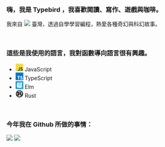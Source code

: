 ### 嗨，我是 Typebird ，我喜歡閱讀、寫作、遊戲與咖啡。

我來自 <img height="12" src="https://upload.wikimedia.org/wikipedia/commons/7/72/Flag_of_the_Republic_of_China.svg"> 臺灣，透過自學學習編程，熱愛各種奇幻與科幻故事。

</br>

### 這些是我使用的語言，我對函數導向語言很有興趣。

- <code><img height="20" src="https://raw.githubusercontent.com/github/explore/80688e429a7d4ef2fca1e82350fe8e3517d3494d/topics/javascript/javascript.png"></code> JavaScript
- <code><img height="20" src="https://raw.githubusercontent.com/github/explore/80688e429a7d4ef2fca1e82350fe8e3517d3494d/topics/typescript/typescript.png"></code> TypeScript
- <code><img height="20" src="https://raw.githubusercontent.com/github/explore/bc74dc5f9d530003dcd057b7b73c12fbcc4484ed/topics/elm/elm.png"></code> Elm
- <code><img height="20" src="https://raw.githubusercontent.com/github/explore/80688e429a7d4ef2fca1e82350fe8e3517d3494d/topics/rust/rust.png"></code> Rust

</br>

### 今年我在 Github 所做的事情：

<img src="https://github-readme-stats.vercel.app/api?username=typebird&theme=prussian&hide=issues&hide_title=true&show_icons=true&bg_color=80,172F45,111d28&hide_border=true&">
<img src="https://github-readme-stats.vercel.app/api/top-langs/?username=typebird&layout=compact&hide=HTML&hide_title=true&theme=prussian&card_width=445&bg_color=80,172F45,111d28&hide_border=true&">
